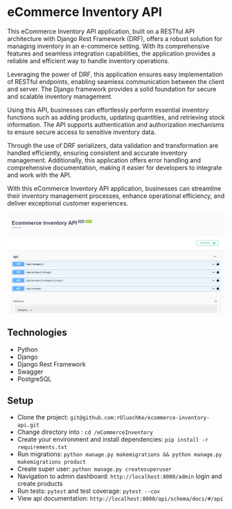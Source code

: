 # eCommerce Inventory API

This eCommerce Inventory API application, built on a RESTful API architecture with Django Rest Framework (DRF), offers a robust solution for managing inventory in an e-commerce setting. With its comprehensive features and seamless integration capabilities, the application provides a reliable and efficient way to handle inventory operations.

Leveraging the power of DRF, this application ensures easy implementation of RESTful endpoints, enabling seamless communication between the client and server. The Django framework provides a solid foundation for secure and scalable inventory management.

Using this API, businesses can effortlessly perform essential inventory functions such as adding products, updating quantities, and retrieving stock information. The API supports authentication and authorization mechanisms to ensure secure access to sensitive inventory data.

Through the use of DRF serializers, data validation and transformation are handled efficiently, ensuring consistent and accurate inventory management. Additionally, this application offers error handling and comprehensive documentation, making it easier for developers to integrate and work with the API.

With this eCommerce Inventory API application, businesses can streamline their inventory management processes, enhance operational efficiency, and deliver exceptional customer experiences.


<p align="center">
  <img src="screenshots/Capture1.PNG" width="800" />
</p>

## Technologies

- Python
- Django
- Django Rest Framework
- Swagger
- PostgreSQL

## Setup

- Clone the project: `git@github.com:rOluochKe/ecommerce-inventory-api.git`
- Change directory into : `cd /eCommerceInventory`
- Create your environment and install dependencies: `pip install -r requirements.txt`
- Run migrations: `python manage.py makemigrations && python manage.py makemigrations product`
- Create super user: `python manage.py createsuperuser`
- Navigation to admin dashboard: `http://localhost:8000/admin` login and create products
- Run tests: `pytest` and test coverage: `pytest --cov`
- View api documentation: `http://localhost:8000/api/schema/docs/#/api`
